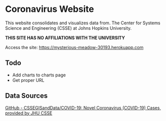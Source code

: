 # Coronavirus Website
This website consolidates and visualizes data from. The Center for Systems Science and Engineering (CSSE) at Johns Hopkins University. 

**THIS SITE HAS NO AFFILIATIONS WITH THE UNIVERSITY**

Access the site: https://mysterious-meadow-30193.herokuapp.com 

## Todo
* Add charts to charts page
* Get proper URL 

## Data Sources
[GitHub - CSSEGISandData/COVID-19: Novel Coronavirus (COVID-19) Cases, provided by JHU CSSE](https://github.com/CSSEGISandData/COVID-19)